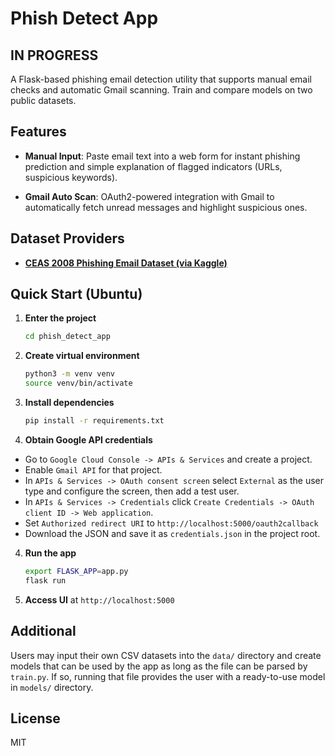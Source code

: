 # Phish Detect App

## IN PROGRESS

A Flask-based phishing email detection utility that supports manual email checks and automatic Gmail scanning. Train and compare models on two public datasets.

## Features

* **Manual Input**: Paste email text into a web form for instant phishing prediction and simple explanation of flagged indicators (URLs, suspicious keywords).

* **Gmail Auto Scan**: OAuth2-powered integration with Gmail to automatically fetch unread messages and highlight suspicious ones.

## Dataset Providers

  * **[CEAS 2008 Phishing Email Dataset (via Kaggle)](https://www.kaggle.com/datasets/naserabdullahalam/phishing-email-dataset?resource=download)**

## Quick Start (Ubuntu)

1. **Enter the project**

   ```bash
   cd phish_detect_app
   ```
2. **Create virtual environment**

   ```bash
   python3 -m venv venv
   source venv/bin/activate
   ```
3. **Install dependencies**

   ```bash
   pip install -r requirements.txt
   ```
4. **Obtain Google API credentials**
- Go to `Google Cloud Console -> APIs & Services` and create a project.
- Enable `Gmail API` for that project.
- In `APIs & Services -> OAuth consent screen` select `External` as the user type and configure the screen, then add a test user.
- In `APIs & Services -> Credentials` click `Create Credentials -> OAuth client ID -> Web application`.
- Set `Authorized redirect URI` to `http://localhost:5000/oauth2callback`
- Download the JSON and save it as `credentials.json` in the project root.
4. **Run the app**

   ```bash
   export FLASK_APP=app.py
   flask run
   ```
5. **Access UI** at `http://localhost:5000`

## Additional

Users may input their own CSV datasets into the `data/` directory and create models that can be used by the app as long as the file can be parsed by `train.py`. If so, running that file provides the user with a ready-to-use model in `models/` directory.

## License

MIT
